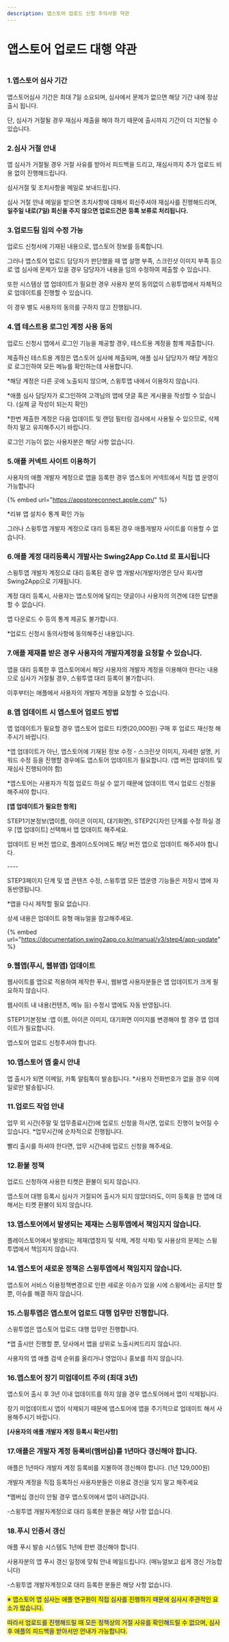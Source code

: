 ```yaml
---
description: 앱스토어 업로드 신청 주의사항 약관
---
```


# 앱스토어 업로드 대행 약관

<figure><img src="../.gitbook/assets/구분선.PNG" alt=""><figcaption></figcaption></figure>

### 1.앱스토어 심사 기간

앱스토어심사 기간은 최대 7일 소요되며,  심사에서 문제가 없으면 해당 기간 내에 정상 출시 됩니다.&#x20;

단, 심사가 거절될 경우 재심사 제출을 해야 하기 때문에 출시까지 기간이 더 지연될 수 있습니다.



### 2.심사 거절 안내

앱 심사가 거절될 경우 거절 사유를 받아서 피드백을 드리고, 재심사까지 추가 업로드 비용 없이 진행해드립니다.&#x20;

심사거절 및 조치사항을 메일로 보내드립니다.&#x20;

심사 거절 안내 메일을 받으면 조치사항에 대해서 회신주셔야 재심사를 진행해드리며, **일주일 내로(7일) 회신을 주지 않으면 업로드건은 등록 보류로 처리됩니다.**



### 3.업로드팀 임의 수정 가능

업로드 신청서에 기재된 내용으로, 앱스토어 정보를 등록합니다.

그러나 앱스토어 업로드 담당자가 판단했을 때 앱 설명 부족, 스크린샷 이미지 부족 등으로 앱 심사에 문제가 있을 경우 담당자가 내용을 임의 수정하여 제출할 수 있습니다.&#x20;

또한 시스템상 앱 업데이트가 필요한 경우 사용자 분의 동의없이 스윙투앱에서 자체적으로 업데이트를 진행할 수 있습니다.&#x20;

이 경우 별도 사용자의 동의를 구하지 않고 진행됩니다.&#x20;



### 4.앱  테스트용 로그인 계정 사용 동의

업로드 신청시 앱에서 로그인 기능을 제공할 경우, 테스트용 계정을 함께 제출합니다.

제출하신 테스트용 계정은 앱스토어 심사에 제출되며, 애플 심사 담당자가 해당 계정으로 로그인하여 모든 메뉴를 확인하는데 사용합니다.

\*해당 계정은 다른 곳에 노출되지 않으며, 스윙투앱 내에서 이용하지 않습니다.&#x20;

\*애플 심사 담당자가 로그인하여 고객님의 앱에 댓글 혹은 게시물을 작성할 수 있습니다. (실제 글 작성이 되는지 확인)

\*한번 제출한 계정은 다음 업데이트 및 랜덤 필터링 검사에서 사용될 수 있으므로, 삭제하지 말고 유지해주시기 바랍니다.

로그인 기능이 없는 사용자분은 해당 사항 없습니다.&#x20;



### 5.애플 커넥트 사이트 이용하기

사용자의 애플 개발자 계정으로 앱을 등록한 경우 앱스토어 커넥트에서 직접 앱 운영이 가능합니다

{% embed url="https://appstoreconnect.apple.com/" %}

\*리뷰 앱 설치수 통계 확인 가능&#x20;

그러나 스윙투앱 개발자 계정으로 대리 등록된 경우 애플개발자 사이트를 이용할 수 없습니다.



### 6.애플 계정 대리등록시 개발사는 Swing2App Co.Ltd 로 표시됩니다

스윙투앱 개발자 계정으로 대리 등록된 경우 앱 개발사(개발자)명은 당사 회사명 Swing2App으로 기재됩니다.

계정 대리 등록시, 사용자는 앱스토어에 달리는 댓글이나 사용자의 의견에 대한 답변을 할 수 없습니다.&#x20;

앱 다운로드 수 등의 통계 제공도 불가합니다.&#x20;

\*업로드 신청시 동의사항에 동의해주신 내용입니다.



### 7.애플 제재를 받은 경우 사용자의 개발자계정을 요청할 수 있습니다.

앱을 대리 등록한 후 앱스토어에서 해당 사용자의 개발자 계정을 이용해야 한다는 내용으로 심사가 거절될 경우, 스윙투앱 대리 등록이 불가합니다.&#x20;

이후부터는 애플에서 사용자의 개발자 계정을 요청할 수 있습니다.



### 8.앱 업데이트 시 앱스토어 업로드 방법

앱 업데이트가 필요할 경우 앱스토어 업로드 티켓(20,000원) 구매 후 업로드 재신청 해주시기 바랍니다.

&#x20;\*앱 업데이트가 아닌, 앱스토어에 기재된 정보 수정 - 스크린샷 이미지, 자세한 설명, 키워드 수정 등을 진행할 경우에도 앱스토어 업데이트가 필요합니다. (앱 버전 업데이트 및 재심사 진행되어야 함)&#x20;

\*앱스토어는 사용자가 직접 업로드 하실 수 없기 때문에 업데이트 역시 업로드 신청을 해주셔야 합니다.



**\[앱 업데이트가 필요한 항목]**

STEP1기본정보(앱이름, 아이콘 이미지, 대기화면), STEP2디자인 단계를 수정 하실 경우 \[앱 업데이트] 선택해서 앱 업데이트 해주세요.&#x20;

업데이트 된 버전 앱으로, 플레이스토어에도 해당 버전 앱으로 업데이트 해주셔야 합니다.

_----_

STEP3페이지 단계 및 앱 콘텐츠 수정, 스윙투앱 모든 앱운영 기능들은 저장시 앱에 자동반영됩니다.&#x20;

\*앱을 다시 제작할 필요 없습니다.&#x20;

상세 내용은 업데이트 유형 매뉴얼을 참고해주세요.&#x20;

{% embed url="https://documentation.swing2app.co.kr/manual/v3/step4/app-update" %}

### 9.웹앱(푸시, 웹뷰앱) 업데이트

웹사이트를 앱으로 적용하여 제작한 푸시, 웹뷰앱 사용자분들은 앱 업데이트가 크게 필요하지 않습니다.

웹사이트 내 내용(컨텐츠, 메뉴 등) 수정시 앱에도 자동 반영됩니다.&#x20;

STEP1기본정보 :앱 이름, 아이콘 이미지, 대기화면 이미지를 변경해야 할 경우 앱 업데이트가 필요합니다.

앱스토어 업로드 신청주셔야 합니다.



### **10.앱스토어 앱 출시 안내**

앱 출시가 되면 이메일, 카톡 알림톡이 발송됩니다. \*사용자 전화번호가 없을 경우 이메일로만 발송됩니다.



### 11.업로드 작업 안내

업무 외 시간(주말 및 업무종료시간)에 업로드 신청을 하시면, 업로드 진행이 늦어질 수 있습니다. \*업무시간에 순차적으로 진행됩니다.

빨리 출시를 하셔야 한다면, 업무 시간내에 업로드 신청을 해주세요.



### 12.환불 정책

업로드 신청하여 사용한 티켓은 환불이 되지 않습니다.&#x20;

앱스토어 대행 등록시 심사가 거절되어 출시가 되지 않았더라도, 이미 등록을 한 앱에 대해서는 티켓 환불이 되지 않습니다.



### 13.앱스토어에서 발생되는 제재는 스윙투앱에서 책임지지 않습니다.

플레이스토어에서 발생되는 제재(앱정지 및 삭제, 계정 삭제) 및 사용상의 문제는 스윙투앱에서 책임지지 않습니다.&#x20;



### 14.앱스토어 새로운 정책은 스윙투앱에서 책임지지 않습니다.

앱스토어 서비스 이용정책변경으로 인한 새로운 이슈가 있을 시에 스윙에서는 공지만 할 뿐, 이슈를 해결 하지 않습니다.



### 15.스윙투앱은 앱스토어 업로드 대행 업무만 진행합니다.

스윙투앱은 앱스토어 업로드 대행 업무만 진행합니다.&#x20;

\*앱 출시만 진행할 뿐, 당사에서 앱을 상위로 노출시켜드리지 않습니다.&#x20;

사용자의 앱 애플 검색 순위를 올리거나 영업이나 홍보를 하지 않습니다.



### 16.앱스토어 장기 미업데이트 주의 (최대 3년)

앱스토어 출시 후 3년 이내 업데이트를 하지 않을 경우 앱스토어에서 앱이 삭제됩니다.&#x20;

장기 미업데이트시 앱이 삭제되기 때문에 앱스토어에 앱을 주기적으로 업데이트 해서 사용해주시기 바랍니다.



**\[사용자의 애플 개발자 계정 등록시 확인사항]**

### 17.애플은 개발자 계정 등록비(멤버십)를 1년마다 갱신해야 합니다.

애플은 1년마다 개발자 계정 등록비를 지불하여 갱신해야 합니다. (1년 129,000원)&#x20;

개발자 계정을 직접 등록하신 사용자분들은 이용료 갱신을 잊지 말고 해주세요

&#x20;\*멤버십 갱신이 안될 경우 앱스토어에서 앱이 내려갑니다.&#x20;

\-스윙투앱 개발자계정으로 대리 등록한 분들은 해당 사항 없습니다.



### 18.푸시 인증서 갱신

애플 푸시 발송 시스템도 1년에 한번 갱신해야 합니다.&#x20;

사용자분의 앱 푸시 갱신 일정에 맞춰 안내 메일드립니다. (매뉴얼보고 쉽게 갱신 가능합니다)

&#x20;\-스윙투앱 개발자계정으로 대리 등록한 분들은 해당 사항 없습니다.



<mark style="color:blue;">※ 앱스토어 앱 심사는 애플 연구원이 직접 심사를 진행하기 때문에 심사시 주관적인 요소가 많습니다.</mark>

&#x20;<mark style="color:blue;">따라서 업로드를 진행해드릴 때 모든 정책상의 거절 사유를 확인해드릴 수 없으며, 심사 후 애플의 피드백을 받아서만 안내가 가능합니다.</mark>

